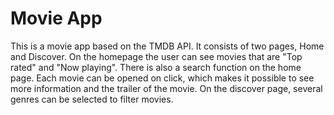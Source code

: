 # Movie App

This is a movie app based on the TMDB API. It consists of two pages, Home and Discover. On the homepage the user can see movies that are "Top rated" and "Now playing". There is also a search function on the home page. Each movie can be opened on click, which makes it possible to see more information and the trailer of the movie. On the discover page, several genres can be selected to filter movies.
